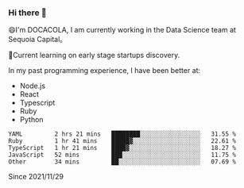 ### Hi there 👋

<!--
**fengliu222/fengliu222** is a ✨ _special_ ✨ repository because its `README.md` (this file) appears on your GitHub profile.

Here are some ideas to get you started:

- 🔭 I’m currently working on ...
- 🌱 I’m currently learning ...
- 👯 I’m looking to collaborate on ...
- 🤔 I’m looking for help with ...
- 💬 Ask me about ...
- 📫 How to reach me: ...
- 😄 Pronouns: ...
- ⚡ Fun fact: ...
-->

😄I'm DOCACOLA, I am currently working in the Data Science team at Sequoia Capital。

🌱Current learning on early stage startups discovery.

In my past programming experience, I have been better at:
- Node.js
- React
- Typescript
- Ruby
- Python



<!--START_SECTION:waka-->
```text
YAML         2 hrs 21 mins   ████████░░░░░░░░░░░░░░░░░   31.55 % 
Ruby         1 hr 41 mins    █████▓░░░░░░░░░░░░░░░░░░░   22.61 % 
TypeScript   1 hr 21 mins    ████▓░░░░░░░░░░░░░░░░░░░░   18.27 % 
JavaScript   52 mins         ███░░░░░░░░░░░░░░░░░░░░░░   11.75 % 
Other        34 mins         ██░░░░░░░░░░░░░░░░░░░░░░░   07.69 % 
```
<!--END_SECTION:waka-->
Since 2021/11/29
